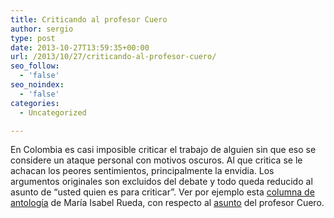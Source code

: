 ```yaml
---
title: Criticando al profesor Cuero
author: sergio
type: post
date: 2013-10-27T13:59:35+00:00
url: /2013/10/27/criticando-al-profesor-cuero/
seo_follow:
  - 'false'
seo_noindex:
  - 'false'
categories:
  - Uncategorized

---
```

En Colombia es casi imposible criticar el trabajo de alguien sin que eso se considere un ataque personal con motivos oscuros. Al que critica se le achacan los peores sentimientos, principalmente la envidia. Los argumentos originales son excluidos del debate y todo queda reducido al asunto de “usted quien es para criticar”. Ver por ejemplo esta [columna de antología][1] de María Isabel Rueda, con respecto al [asunto][2] del profesor Cuero.

 [1]: http://www.eltiempo.com/opinion/columnistas/maraisabelrueda/por-negro-por-pobre-o-por-exitoso-maria-isabel-ruedacolumnista-el-tiempo_13144734-4
 [2]: http://www.finiterank.com/notas/2013/10/26/otra-cuerada/